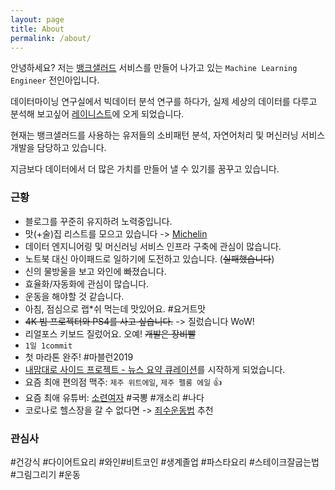 ```yaml
---
layout: page
title: About
permalink: /about/
---
```


안녕하세요? 저는 [뱅크샐러드](https://banksalad.com) 서비스를 만들어 나가고 있는 `Machine Learning Engineer` 전인아입니다.

데이터마이닝 연구실에서 빅데이터 분석 연구를 하다가, 실제 세상의 데이터를 다루고 분석해 보고싶어 [레이니스트](https:/rainist.com)에 오게 되었습니다.

현재는 뱅크샐러드를 사용하는 유저들의 소비패턴 분석, 자연어처리 및 머신러닝 서비스 개발을 담당하고 있습니다.

지금보다 데이터에서 더 많은 가치를 만들어 낼 수 있기를 꿈꾸고 있습니다.

### 근황
- 블로그를 꾸준히 유지하려 노력중입니다.
- 맛(+술)집 리스트를 모으고 있습니다 -> [Michelin](https://github.com/inahjeon/michelin)
- 데이터 엔지니어링 및 머신러닝 서비스 인프라 구축에 관심이 많습니다.
- 노트북 대신 아이패드로 일하기에 도전하고 있습니다. (~~실패했습니다~~)
- 신의 물방울을 보고 와인에 빠졌습니다.
- 효율화/자동화에 관심이 많습니다.
- 운동을 해야할 것 같습니다.
- 아침, 점심으로 랩*쉬 먹는데 맛있어요. \#요거트맛
- ~~4K 빔 프로젝터와 PS4를 사고 싶습니다.~~ -> 질렀습니다 WoW!
- 리얼포스 키보드 질렀어요. 오예! ~~개발은 장비빨~~
- `1일 1commit`
- 첫 마라톤 완주! #마블런2019
- [내맘대로 사이드 프로젝트 - 뉴스 요약 큐레이션](https://inahjeon.github.io/devlog/side%20project/2020/04/26/news1.html)를 시작하게 되었습니다.
- 요즘 최애 편의점 맥주: `제주 위트에일`, `제주 펠롱 에일` 👍
- 요즘 최애 유튜버: [소련여자](https://www.youtube.com/channel/UC7Krez5EI8pXKHnYWsE-zUw) #국뽕 #개소리 #나다
- 코로나로 헬스장을 갈 수 없다면 -> [죄수운동법](https://book.naver.com/bookdb/book_detail.nhn?bid=11663646) 추천

### 관심사
\#건강식 \#다이어트요리 \#와인\#비트코인 \#생계졸업 \#파스타요리 \#스테이크잘굽는법 \#그림그리기 \#운동
